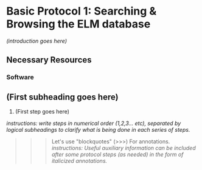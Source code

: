 # Basic Protocol 1: Searching & Browsing the ELM database

*(introduction goes here)*

## Necessary Resources

### Software

## (First subheading goes here)

1. (First step goes here)

*instructions: write steps in numerical order (1,2,3... etc), separated by
logical subheadings to clarify what is being done in each series of steps.*

>>> Let's use "blockquotes" (>>>) For annotations.
>>> *instructions: Useful auxiliary information can be included after some
>>> protocol steps (as needed) in the form of italicized annotations.*
